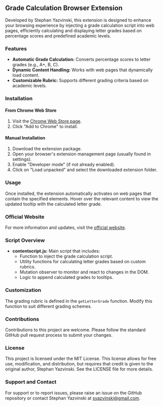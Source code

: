 ## Grade Calculation Browser Extension

Developed by Stephan Yazvinski, this extension is designed to enhance your browsing experience by injecting a grade calculation script into web pages, efficiently calculating and displaying letter grades based on percentage scores and predefined academic levels.

### Features

- **Automatic Grade Calculation:** Converts percentage scores to letter grades (e.g., A+, B, C).
- **Dynamic Content Handling:** Works with web pages that dynamically load content.
- **Customizable Rubric:** Supports different grading criteria based on academic levels.

### Installation

#### From Chrome Web Store
1. Visit the [Chrome Web Store page](https://chromewebstore.google.com/detail/mount-vernon-school-altit/npejnoaeodlhhllfjdnddllhlegapdeg?hl=en).
2. Click "Add to Chrome" to install.

#### Manual Installation
1. Download the extension package.
2. Open your browser's extension management page (usually found in settings).
3. Enable "Developer mode" (if not already enabled).
4. Click on "Load unpacked" and select the downloaded extension folder.

### Usage

Once installed, the extension automatically activates on web pages that contain the specified elements. Hover over the relevant content to view the updated tooltip with the calculated letter grade.

### Official Website

For more information and updates, visit the [official website](https://altitudegradecalculator.com/).

### Script Overview

- **contentscript.js:** Main script that includes:
  - Function to inject the grade calculation script.
  - Utility functions for calculating letter grades based on custom rubrics.
  - Mutation observer to monitor and react to changes in the DOM.
  - Logic to append calculated grades to tooltips.

### Customization

The grading rubric is defined in the `getLetterGrade` function. Modify this function to suit different grading schemes.

### Contributions

Contributions to this project are welcome. Please follow the standard GitHub pull request process to submit your changes.

### License

This project is licensed under the MIT License. This license allows for free use, modification, and distribution, but requires that credit is given to the original author, Stephan Yazvinski. See the LICENSE file for more details.

### Support and Contact

For support or to report issues, please raise an issue on the GitHub repository or contact Stephan Yazvinski at [syazvinski@gmail.com](mailto:syazvinski@gmail.com).
